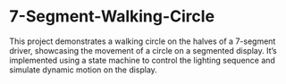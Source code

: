 # 7-Segment-Walking-Circle
This project demonstrates a walking circle on the halves of a 7-segment driver, showcasing the movement of a circle on a segmented display. It’s implemented using a state machine to control the lighting sequence and simulate dynamic motion on the display.

